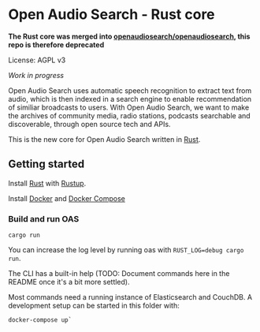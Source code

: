 # Open Audio Search - Rust core

**The Rust core was merged into [openaudiosearch/openaudiosearch](https://github.com/openaudiosearch/openaudiosearch/tree/main/rust), this repo is therefore deprecated**

License: AGPL v3

*Work in progress*

Open Audio Search uses automatic speech recognition to extract text from audio, which is then indexed in a search engine to enable recommendation of similiar broadcasts to users.
With Open Audio Search, we want to make the archives of community media, radio stations, podcasts searchable and discoverable, through open source tech and APIs.

This is the new core for Open Audio Search written in [Rust](https://www.rust-lang.org/).

## Getting started

Install [Rust](https://rust-lang.org) with [Rustup](https://rustup.rs/).

Install [Docker](https://www.docker.com/) and [Docker Compose](https://docs.docker.com/compose/)

### Build and run OAS

```
cargo run
```

You can increase the log level by running oas with `RUST_LOG=debug cargo run`.

The CLI has a built-in help (TODO: Document commands here in the README once it's a bit more settled).

Most commands need a running instance of Elasticsearch and CouchDB. A development setup can be started in this folder with:

```
docker-compose up`
```
